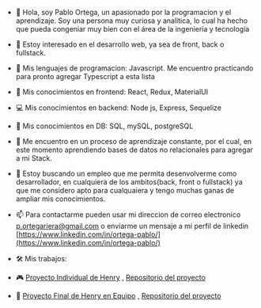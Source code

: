 - 👋 Hola, soy Pablo Ortega, un apasionado por la programacion y el aprendizaje. Soy una persona muy curiosa y analítica, lo cual ha hecho que pueda congeniar muy bien con el área de la ingeniería y tecnología

- 👀 Estoy interesado en el desarrollo web, ya sea de front, back o fullstack.
- 🧮 Mis lenguajes de programacion: Javascript. Me encuentro practicando para pronto agregar Typescript a esta lista
- 🎨 Mis conocimientos en frontend: React, Redux, MaterialUI
- 💻 Mis conocimientos en backend: Node js, Express, Sequelize
- 💾 Mis conocimientos en DB: SQL, mySQL, postgreSQL

- 🌱 Me encuentro en un proceso de aprendizaje constante, por el cual, en este momento aprendiendo bases de datos no relacionales para agregar a mi Stack.

- 💞️ Estoy buscando un empleo que me permita desenvolverme como desarrollador, en cualquiera de los ambitos(back, front o fullstack) ya que me considero apto para cualquaiera y tengo muchas ganas de ampliar mis conocimientos.

- 📫 Para contactarme pueden usar mi direccion de correo electronico p.ortegariera@gmail.com o enviarme un mensaje a mi perfil de linkedin [https://www.linkedin.com/in/ortega-pablo/](https://www.linkedin.com/in/ortega-pablo/)

- 🛠 Mis trabajos:
- 🎮 [Proyecto Individual de Henry](https://pi-video-games-ten.vercel.app/) , [Repositorio del proyecto](https://github.com/ortega-pablo/PI-VideoGames)
- 🛒 [Proyecto Final de Henry en Equipo](https://final-project-beryl.vercel.app/) , [Repositorio del proyecto](https://github.com/ortega-pablo/Final-Project)
